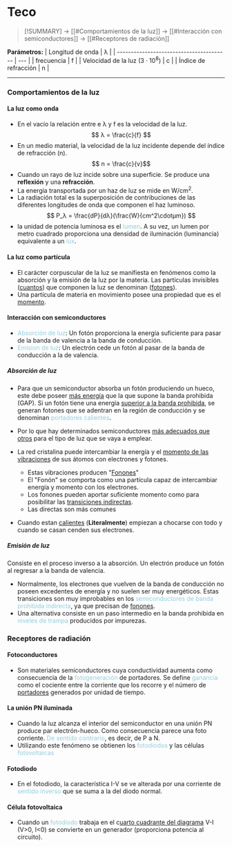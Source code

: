 # Teco
> [!SUMMARY]
> -> [[#Comportamientos de la luz]]
> -> [[#Interacción con semiconductores]]
> -> [[#Receptores de radiación]]

**Parámetros:**
| Longitud de onda                         | λ   |
| ---------------------------------------- | --- |
| frecuencia                               | f   |
| Velocidad de la luz (3 · 10<sup>8</sup>) | c   |
| Índice de refracción                     | n   |


---
### Comportamientos de la luz
#### La luz como onda
- En el vacío la relación entre e λ y f es la velocidad de la luz.
$$ λ = \frac{c}{f} $$
- En un medio material, la velocidad de la luz incidente depende del índice de refracción (n).
$$ n = \frac{c}{v}$$
- Cuando un rayo de luz incide sobre una superficie. Se produce una **reflexión** y una **refracción**.
- La energía transportada por un haz de luz se mide en W/cm<sup>2</sup>. 
- La radiación total es la superposición de contribuciones de las diferentes longitudes de onda que componen el haz luminoso.
$$ P_λ = \frac{dP}{dλ}(\frac{W}{cm^2\cdotµm}) $$
- la unidad de potencia luminosa es el <font color="#92cddc">lumen</font>. A su vez, un lumen por metro cuadrado proporciona una densidad de iluminación (luminancia) equivalente a un <font color="#92cddc">lux</font>.
#### La luz como partícula
- El carácter corpuscular de la luz se manifiesta en fenómenos como la absorción y la emisión de la luz por la materia. Las partículas invisibles (<u>cuantos</u>) que componen la luz se denominan (<u>fotones</u>). 
- Una partícula de materia en movimiento posee una propiedad que es el <u>momento</u>.

#### Interacción con semiconductores
- <font color="#92cddc">Absorción de luz</font>: Un fotón proporciona la energía suficiente para pasar de la banda de valencia a la banda de conducción.
- <font color="#92cddc">Emision de luz</font>: Un electrón cede un fotón al pasar de la banda de conducción a la de valencia.

##### Absorción de luz
- Para que un semiconductor absorba un fotón produciendo un hueco, este debe poseer <u>más energía</u> que la que supone la banda prohibida (GAP). Si un fotón tiene una energía <u>superior a la banda prohibida</u>, se generan fotones que se adentran en la región de conducción y se denominan <font color="#92cddc">portadores calientes</font>.
- Por lo que hay determinados semiconductores <u>más adecuados que otros</u> para el tipo de luz que se vaya a emplear.
- La red cristalina puede intercambiar la energía y el <u>momento de las vibraciones</u> de sus átomos con electrones y fotones. 
	- Estas vibraciones producen "<u>Fonones</u>"
	- El "Fonón" se comporta como una partícula capaz de intercambiar energía y momento con los electrones.
	- Los fonones pueden aportar suficiente momento como para posibilitar las <u>transiciones indirectas</u>.
	- Las directas son más comunes

- Cuando estan <u>calientes</u> (**Literalmente**) empiezan a chocarse con todo y cuando se casan cenden sus electrones.

##### Emisión de luz
Consiste en el proceso inverso a la absorción. Un electrón produce un fotón al regresar a la banda de valencia.
- Normalmente, los electrones que vuelven de la banda de conducción no poseen excedentes de energía y no suelen ser muy energéticos. Estas transiciones son muy improbables en los <font color="#92cddc">semiconductores de banda prohibida indirecta</font>, ya que precisan de <u>fonones</u>.
- Una alternativa consiste en un paso intermedio en la banda prohibida en<font color="#92cddc"> niveles de trampa</font> producidos por impurezas.


### Receptores de radiación
#### Fotoconductores
- Son materiales semiconductores cuya conductividad aumenta como consecuencia de la <font color="#92cddc">fotogeneración</font> de portadores. Se define <font color="#92cddc">ganancia</font> como el cociente entre la corriente que los recorre y el número de <u>portadores</u> generados por unidad de tiempo.

#### La unión PN iluminada
- Cuando la luz alcanza el interior del semiconductor en una unión PN produce par electrón-hueco. Como consecuencia parece una foto corriente. <font color="#92cddc">De sentido contrario</font>, es decir, de P a N.
- Utilizando este fenómeno se obtienen los <font color="#92cddc">fotodiodos</font> y las células <font color="#92cddc">fotovoltaicas</font>
#### Fotodiodo
- En el fotodiodo, la característica I-V se ve alterada por una corriente de <font color="#92cddc">sentido inverso</font> que se suma a la del diodo normal.
#### Célula fotovoltaica
- Cuando un <font color="#92cddc">fotodiodo</font> trabaja en el c<u>uarto cuadrante del diagrama</u> V-I (V>0, I<0) se convierte en un generador (proporciona potencia al circuito).